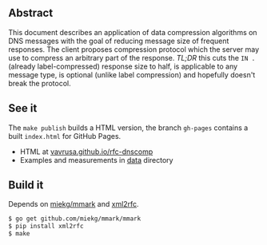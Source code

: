 ## Abstract

This document describes an application of data compression algorithms on DNS messages with the goal of reducing message size of frequent responses. The client proposes compression protocol which the server may use to compress an arbitrary part of the response. *TL;DR* this cuts the `IN .` (already label-compressed) response size to half, is applicable to any message type, is optional (unlike label compression) and hopefully doesn't break the protocol.

## See it

The `make publish` builds a HTML version, the branch `gh-pages` contains a built `index.html` for GitHub Pages.

* HTML at [vavrusa.github.io/rfc-dnscomp][ghpages]
* Examples and measurements in [data](data) directory

## Build it

Depends on [miekg/mmark][mmark] and [xml2rfc][xml2rfc].

```sh
$ go get github.com/miekg/mmark/mmark
$ pip install xml2rfc
$ make
```

[mmark]: http://github.com/miekg/mmark
[xml2rfc]: http://xml2rfc.ietf.org/
[ghpages]: http://vavrusa.github.io/rfc-dnscomp
